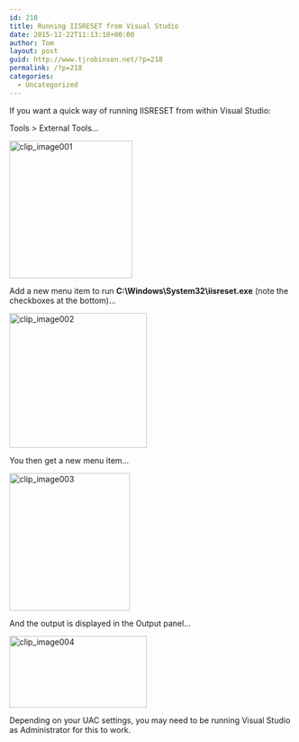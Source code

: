 ```yaml
---
id: 218
title: Running IISRESET from Visual Studio
date: 2015-12-22T11:13:18+00:00
author: Tom
layout: post
guid: http://www.tjrobinson.net/?p=218
permalink: /?p=218
categories:
  - Uncategorized
---
```

If you want a quick way of running IISRESET from within Visual Studio: 

Tools > External Tools… 

[<img title="clip_image001" style="border-top: 0px; border-right: 0px; background-image: none; border-bottom: 0px; padding-top: 0px; padding-left: 0px; border-left: 0px; margin: 0px; display: inline; padding-right: 0px" border="0" alt="clip_image001" src="http://www.tjrobinson.net/wp-content/uploads/2015/12/clip_image001_thumb.png" width="218" height="244" />](http://www.tjrobinson.net/wp-content/uploads/2015/12/clip_image001.png) 

Add a new menu item to run **C:\Windows\System32\iisreset.exe** (note the checkboxes at the bottom)… 

[<img title="clip_image002" style="border-top: 0px; border-right: 0px; background-image: none; border-bottom: 0px; padding-top: 0px; padding-left: 0px; border-left: 0px; margin: 0px; display: inline; padding-right: 0px" border="0" alt="clip_image002" src="http://www.tjrobinson.net/wp-content/uploads/2015/12/clip_image002_thumb.png" width="244" height="239" />](http://www.tjrobinson.net/wp-content/uploads/2015/12/clip_image002.png) 

You then get a new menu item… 

[<img title="clip_image003" style="border-top: 0px; border-right: 0px; background-image: none; border-bottom: 0px; padding-top: 0px; padding-left: 0px; border-left: 0px; margin: 0px; display: inline; padding-right: 0px" border="0" alt="clip_image003" src="http://www.tjrobinson.net/wp-content/uploads/2015/12/clip_image003_thumb.png" width="214" height="244" />](http://www.tjrobinson.net/wp-content/uploads/2015/12/clip_image003.png) 

And the output is displayed in the Output panel… 

[<img title="clip_image004" style="border-top: 0px; border-right: 0px; background-image: none; border-bottom: 0px; padding-top: 0px; padding-left: 0px; border-left: 0px; display: inline; padding-right: 0px" border="0" alt="clip_image004" src="http://www.tjrobinson.net/wp-content/uploads/2015/12/clip_image004_thumb.png" width="244" height="127" />](http://www.tjrobinson.net/wp-content/uploads/2015/12/clip_image004.png) 

Depending on your UAC settings, you may need to be running Visual Studio as Administrator for this to work.